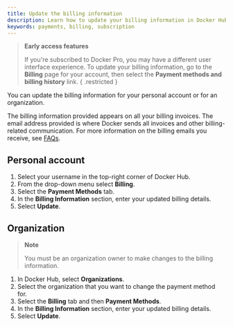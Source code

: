 ```yaml
---
title: Update the billing information
description: Learn how to update your billing information in Docker Hub
keywords: payments, billing, subscription
---
```


> **Early access features**
>
> If you're subscribed to Docker Pro, you may have a different user interface experience. To update your billing information, go to the **Billing** page for your account, then select the **Payment methods and billing history** link.
{ .restricted }

You can update the billing information for your personal account or for an organization. 

The billing information provided appears on all your billing invoices. The email address provided is where Docker sends all invoices and other billing-related communication. For more information on the billing emails you receive, see [FAQs](faqs.md#what-billing-related-emails-will-i-receive-from-docker-hub).

## Personal account

1. Select your username in the top-right corner of Docker Hub.
2. From the drop-down menu select **Billing**.
3. Select the **Payment Methods** tab. 
4. In the **Billing Information** section, enter your updated billing details. 
5. Select **Update**. 

## Organization 

> **Note**
>
> You must be an organization owner to make changes to the billing information.

1. In Docker Hub, select **Organizations**.
2. Select the organization that you want to change the payment method for. 
3. Select the **Billing** tab and then **Payment Methods**.
4. In the **Billing Information** section, enter your updated billing details. 
5. Select **Update**.
